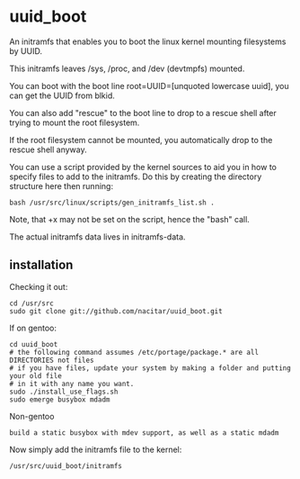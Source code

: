 uuid\_boot
==========

An initramfs that enables you to boot the linux kernel mounting filesystems by UUID.

This initramfs leaves /sys, /proc, and /dev (devtmpfs) mounted.

You can boot with the boot line root=UUID=[unquoted lowercase uuid], you can get the UUID from blkid.

You can also add "rescue" to the boot line to drop to a rescue shell after trying to mount the root filesystem.

If the root filesystem cannot be mounted, you automatically drop to the rescue shell anyway.

You can use a script provided by the kernel sources to aid you in how to specify files to add to the initramfs.  Do this by creating the directory structure here then running:

    bash /usr/src/linux/scripts/gen_initramfs_list.sh .

Note, that +x may not be set on the script, hence the "bash" call.

The actual initramfs data lives in initramfs-data.


installation
------------
Checking it out:

    cd /usr/src
    sudo git clone git://github.com/nacitar/uuid_boot.git

If on gentoo:

    cd uuid_boot
    # the following command assumes /etc/portage/package.* are all DIRECTORIES not files
    # if you have files, update your system by making a folder and putting your old file
    # in it with any name you want.
    sudo ./install_use_flags.sh
    sudo emerge busybox mdadm

Non-gentoo

    build a static busybox with mdev support, as well as a static mdadm


Now simply add the initramfs file to the kernel:

    /usr/src/uuid_boot/initramfs

